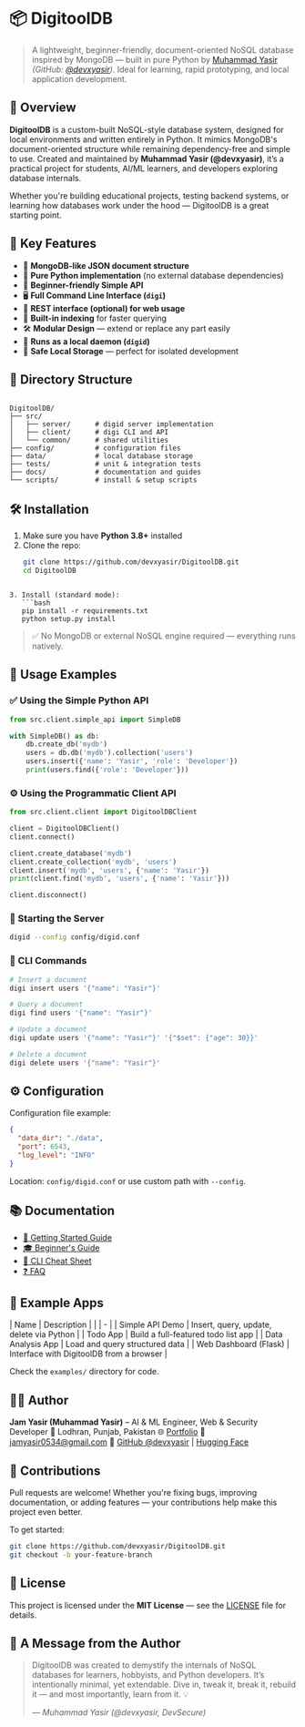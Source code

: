 # 📦 DigitoolDB

> A lightweight, beginner-friendly, document-oriented NoSQL database inspired by MongoDB — built in pure Python by [Muhammad Yasir](https://devsecure.netlify.app) *(GitHub: [@devxyasir](https://github.com/devxyasir))*. Ideal for learning, rapid prototyping, and local application development.

<!-- 
SEO Keywords:
devxyasir · Muhammad Yasir · AI Engineer · Machine Learning Engineer · Web Developer · Cybersecurity Developer · Python Projects · JavaScript Projects · FastAPI · NoSQL · DigitoolDB · Open Source · Portfolio devsecure.netlify.app · GitHub @devxyasir -->


## 🧠 Overview

**DigitoolDB** is a custom-built NoSQL-style database system, designed for local environments and written entirely in Python. It mimics MongoDB's document-oriented structure while remaining dependency-free and simple to use. Created and maintained by **Muhammad Yasir (@devxyasir)**, it’s a practical project for students, AI/ML learners, and developers exploring database internals.

Whether you're building educational projects, testing backend systems, or learning how databases work under the hood — DigitoolDB is a great starting point.



## 🚀 Key Features

- 📄 **MongoDB-like JSON document structure**
- 🐍 **Pure Python implementation** (no external database dependencies)
- 🧪 **Beginner-friendly Simple API**
- 🖥️ **Full Command Line Interface (`digi`)**
- 🧰 **REST interface (optional) for web usage**
- 🚀 **Built-in indexing** for faster querying
- 🛠️ **Modular Design** — extend or replace any part easily
- 💾 **Runs as a local daemon (`digid`)**
- 🔐 **Safe Local Storage** — perfect for isolated development



## 📁 Directory Structure

```

DigitoolDB/
├── src/
│   ├── server/      # digid server implementation
│   ├── client/      # digi CLI and API
│   └── common/      # shared utilities
├── config/          # configuration files
├── data/            # local database storage
├── tests/           # unit & integration tests
├── docs/            # documentation and guides
└── scripts/         # install & setup scripts

````



## 🛠 Installation

1. Make sure you have **Python 3.8+** installed
2. Clone the repo:
   ```bash
   git clone https://github.com/devxyasir/DigitoolDB.git
   cd DigitoolDB
````

3. Install (standard mode):
   ```bash
   pip install -r requirements.txt
   python setup.py install
````

> ✅ No MongoDB or external NoSQL engine required — everything runs natively.



## 🧪 Usage Examples

### ✅ Using the Simple Python API

```python
from src.client.simple_api import SimpleDB

with SimpleDB() as db:
    db.create_db('mydb')
    users = db.db('mydb').collection('users')
    users.insert({'name': 'Yasir', 'role': 'Developer'})
    print(users.find({'role': 'Developer'}))
```



### ⚙️ Using the Programmatic Client API

```python
from src.client.client import DigitoolDBClient

client = DigitoolDBClient()
client.connect()

client.create_database('mydb')
client.create_collection('mydb', 'users')
client.insert('mydb', 'users', {'name': 'Yasir'})
print(client.find('mydb', 'users', {'name': 'Yasir'}))

client.disconnect()
```



### 📡 Starting the Server

```bash
digid --config config/digid.conf
```



### 🧾 CLI Commands

```bash
# Insert a document
digi insert users '{"name": "Yasir"}'

# Query a document
digi find users '{"name": "Yasir"}'

# Update a document
digi update users '{"name": "Yasir"}' '{"$set": {"age": 30}}'

# Delete a document
digi delete users '{"name": "Yasir"}'
```



## ⚙️ Configuration

Configuration file example:

```json
{
  "data_dir": "./data",
  "port": 6543,
  "log_level": "INFO"
}
```

Location: `config/digid.conf` or use custom path with `--config`.



## 📚 Documentation

* [📘 Getting Started Guide](docs/getting_started.md)
* [🎓 Beginner's Guide](docs/beginners_guide.md)
* [📎 CLI Cheat Sheet](docs/cheat_sheet.md)
* [❓ FAQ](docs/faq.md)



## 🎉 Example Apps

| Name                  | Description                              |
|  | - |
| Simple API Demo       | Insert, query, update, delete via Python |
| Todo App              | Build a full-featured todo list app      |
| Data Analysis App     | Load and query structured data           |
| Web Dashboard (Flask) | Interface with DigitoolDB from a browser |

Check the `examples/` directory for code.



## 🧑‍💻 Author

**Jam Yasir (Muhammad Yasir)** – AI & ML Engineer, Web & Security Developer
📍 Lodhran, Punjab, Pakistan
🌐 [Portfolio](https://devsecure.netlify.app)
📧 [jamyasir0534@gmail.com](mailto:jamyasir0534@gmail.com)
🔗 [GitHub @devxyasir](https://github.com/devxyasir) | [Hugging Face](https://huggingface.co/devxyasir)



## 🤝 Contributions

Pull requests are welcome! Whether you're fixing bugs, improving documentation, or adding features — your contributions help make this project even better.

To get started:

```bash
git clone https://github.com/devxyasir/DigitoolDB.git
git checkout -b your-feature-branch
```



## 📜 License

This project is licensed under the **MIT License** — see the [LICENSE](LICENSE) file for details.



## 🙌 A Message from the Author

> DigitoolDB was created to demystify the internals of NoSQL databases for learners, hobbyists, and Python developers. It’s intentionally minimal, yet extendable. Dive in, tweak it, break it, rebuild it — and most importantly, learn from it. 💡
>
> — *Muhammad Yasir (@devxyasir, DevSecure)*
 
